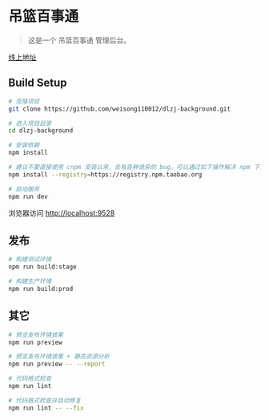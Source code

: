 # 吊篮百事通

> 这是一个 吊篮百事通 管理后台。

[线上地址](http://dl.chi86.com:3100/#/dashboard)


## Build Setup

```bash
# 克隆项目
git clone https://github.com/weisong110012/dlzj-background.git

# 进入项目目录
cd dlzj-background

# 安装依赖
npm install

# 建议不要直接使用 cnpm 安装以来，会有各种诡异的 bug。可以通过如下操作解决 npm 下载速度慢的问题
npm install --registry=https://registry.npm.taobao.org

# 启动服务
npm run dev
```

浏览器访问 [http://localhost:9528](http://localhost:9528)

## 发布

```bash
# 构建测试环境
npm run build:stage

# 构建生产环境
npm run build:prod
```

## 其它

```bash
# 预览发布环境效果
npm run preview

# 预览发布环境效果 + 静态资源分析
npm run preview -- --report

# 代码格式检查
npm run lint

# 代码格式检查并自动修复
npm run lint -- --fix
```

